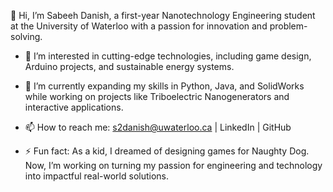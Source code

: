 👋 Hi, I’m Sabeeh Danish, a first-year Nanotechnology Engineering student at the University of Waterloo with a passion for innovation and problem-solving.

- 👀 I’m interested in cutting-edge technologies, including game design, Arduino projects, and sustainable energy systems.

- 🌱 I’m currently expanding my skills in Python, Java, and SolidWorks while working on projects like Triboelectric Nanogenerators and interactive applications.

- 📫 How to reach me: s2danish@uwaterloo.ca | LinkedIn | GitHub

- ⚡ Fun fact: As a kid, I dreamed of designing games for Naughty Dog. Now, I’m working on turning my passion for engineering and technology into impactful real-world solutions.

<!---
RandomMota/RandomMota is a ✨ special ✨ repository because its `README.md` (this file) appears on your GitHub profile.
You can click the Preview link to take a look at your changes.
--->
